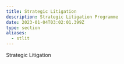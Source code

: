 ```yaml
---
title: Strategic Litigation
description: Strategic Litigation Programme
date: 2023-01-04T03:02:01.399Z
type: section
aliases:
  - stlit
---
```

Strategic Litigation